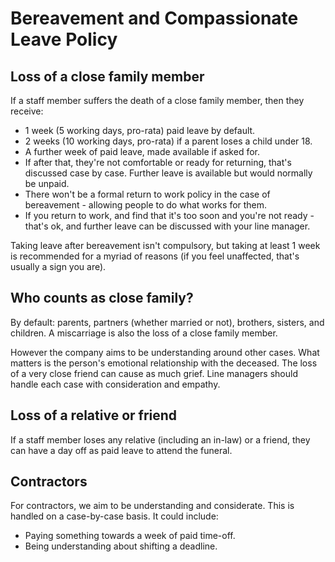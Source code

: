 
# Bereavement and Compassionate Leave Policy

## Loss of a close family member

If a staff member suffers the death of a close family member, then they receive:

- 1 week (5 working days, pro-rata) paid leave by default. 
- 2 weeks (10 working days, pro-rata) if a parent loses a child under 18.
- A further week of paid leave, made available if asked for.
- If after that, they're not comfortable or ready for returning, that's discussed case by case. Further leave is available but would normally be unpaid.
- There won't be a formal return to work policy in the case of bereavement - allowing people to do what works for them. 
- If you return to work, and find that it's too soon and you're not ready - that's ok, and further leave can be discussed with your line manager. 

Taking leave after bereavement isn't compulsory, but taking at least 1 week is recommended for a myriad of reasons 
(if you feel unaffected, that's usually a sign you are). 

## Who counts as close family?

By default: parents, partners (whether married or not), brothers, sisters, and children. A miscarriage is also the loss of a close family member.

However the company aims to be understanding around other cases. What matters is the person's emotional relationship with the deceased. 
The loss of a very close friend can cause as much grief. Line managers should handle each case with consideration and empathy.

## Loss of a relative or friend

If a staff member loses any relative (including an in-law) or a friend, they can have a day off as paid leave to attend the funeral.

## Contractors

For contractors, we aim to be understanding and considerate. This is handled on a case-by-case basis. It could include: 

 - Paying something towards a week of paid time-off.
 - Being understanding about shifting a deadline.
